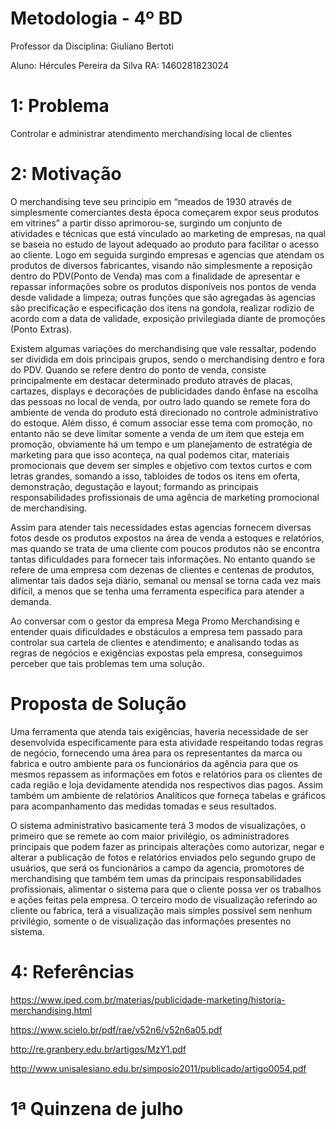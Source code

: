   # Metodologia - 4º BD
  
Professor da Disciplina: Giuliano Bertoti 

Aluno: Hércules Pereira da Silva
RA: 1460281823024


 # 1: Problema
 
  Controlar e administrar atendimento merchandising local de clientes
  
 # 2: Motivação
 
 O merchandising teve seu principio em “meados de 1930 através de simplesmente comerciantes desta época começarem expor seus produtos em vitrines” a partir disso aprimorou-se, surgindo um conjunto de atividades e técnicas que está vinculado ao marketing de empresas, na qual se baseia no estudo de layout adequado ao produto para facilitar o acesso ao cliente. Logo em seguida surgindo empresas e agencias que atendam os produtos de diversos fabricantes, visando não simplesmente a reposição dentro do PDV(Ponto de Venda) mas com a finalidade de apresentar e repassar informações sobre os produtos disponíveis nos pontos de venda desde validade a limpeza; outras funções que são agregadas às agencias são precificação e especificação dos itens na gondola, realizar rodizio de acordo com a data de validade, exposição privilegiada diante de promoções (Ponto Extras).
 
Existem algumas variações do merchandising que vale ressaltar, podendo ser dividida em dois principais grupos, sendo o merchandising dentro e fora do PDV. Quando se refere dentro do ponto de venda, consiste principalmente em destacar determinado produto através de placas, cartazes, displays e decorações de publicidades dando ênfase na escolha das pessoas no local de venda, por outro lado quando se remete fora do ambiente de venda do produto está direcionado no controle administrativo do estoque. Além disso, é comum associar esse tema com promoção, no entanto não se deve limitar somente a venda de um item que esteja em promoção, obviamente há um tempo e um planejamento de estratégia de marketing para que isso aconteça, na qual podemos citar, materiais promocionais que devem ser simples e objetivo com textos curtos e com letras grandes, somando a isso, tabloides de todos os itens em oferta, demonstração, degustação e layout; formando as principais responsabilidades profissionais de uma agência de marketing promocional de merchandising. 

Assim para atender tais necessidades estas agencias fornecem diversas fotos desde os produtos expostos na área de venda a estoques e relatórios, mas quando se trata de uma cliente com poucos produtos não se encontra tantas dificuldades para fornecer tais informações. No entanto quando se refere de uma empresa com dezenas de clientes e centenas de produtos, alimentar tais dados seja diário, semanal ou mensal se torna cada vez mais difícil, a menos que se tenha uma ferramenta especifica para atender a demanda.

Ao conversar com o gestor da empresa Mega Promo Merchandising e entender quais dificuldades e obstáculos a empresa tem passado para controlar sua cartela de clientes e atendimento; e analisando todas as regras de negócios e exigências expostas pela empresa, conseguimos perceber que tais problemas tem uma solução.

 # Proposta de Solução
 
 Uma ferramenta que atenda tais exigências, haveria necessidade de ser desenvolvida especificamente para esta atividade respeitando todas regras de negócio, fornecendo uma área para os representantes da marca ou fabrica e outro ambiente para os funcionários da agência para que os mesmos repassem as informações em fotos e relatórios para os clientes de cada região e loja devidamente atendida nos respectivos dias pagos. Assim também um ambiente de relatórios Analíticos que forneça tabelas e gráficos para acompanhamento das medidas tomadas e seus resultados.
 
O sistema administrativo basicamente terá 3 modos de visualizações, o primeiro que se remete ao com maior privilégio, os administradores principais que podem fazer as principais alterações como autorizar, negar e alterar a publicação de fotos e relatórios enviados pelo segundo grupo de usuários, que será os funcionários a campo da agencia, promotores de merchandising que também tem umas da principais responsabilidades profissionais, alimentar o sistema para que o cliente possa ver os trabalhos e ações feitas pela empresa. O terceiro modo de visualização referindo ao cliente ou fabrica, terá a visualização mais simples possível sem nenhum privilégio, somente o de visualização das informações presentes no sistema.



 
 # 4: Referências
 
 https://www.iped.com.br/materias/publicidade-marketing/historia-merchandising.html
 
 https://www.scielo.br/pdf/rae/v52n6/v52n6a05.pdf
 
 http://re.granbery.edu.br/artigos/MzY1.pdf
 
 http://www.unisalesiano.edu.br/simposio2011/publicado/artigo0054.pdf


# 1ª Quinzena de julho
